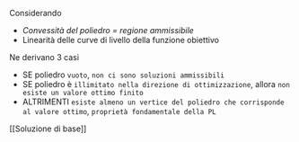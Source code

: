 Considerando
- _Convessità del poliedro = regione ammissibile_
- Linearità delle curve di livello della funzione obiettivo

Ne derivano 3 casi
- SE poliedro `vuoto`, `non ci sono soluzioni ammissibili`
- SE poliedro è `illimitato nella direzione di ottimizzazione`, allora `non esiste un valore ottimo finito`
- ALTRIMENTI `esiste almeno un vertice del poliedro che corrisponde al valore ottimo`, `proprietà fondamentale della PL`

[[Soluzione di base]]
